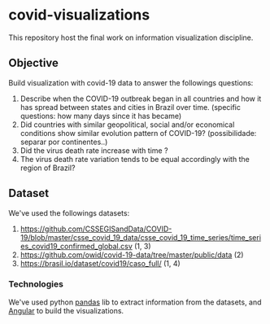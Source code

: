 # covid-visualizations
This repository host the final work on information visualization discipline.

## Objective
Build visualization with covid-19 data to answer the followings questions:

1. Describe when the COVID-19 outbreak began in all countries and how it has spread between states and cities in Brazil over time. (specific questions: how many days since it has became)
1. Did countries with similar geopolitical, social and/or economical conditions show similar evolution pattern of COVID-19? (possibilidade: separar por continentes..)
1. Did the virus death rate increase with time ?
1. The virus death rate variation tends to be equal accordingly with the region of Brazil?

## Dataset
We've used the followings datasets:

1. https://github.com/CSSEGISandData/COVID-19/blob/master/csse_covid_19_data/csse_covid_19_time_series/time_series_covid19_confirmed_global.csv (1, 3)
1. https://github.com/owid/covid-19-data/tree/master/public/data (2)
1. https://brasil.io/dataset/covid19/caso_full/ (1, 4)

### Technologies
We've used python [pandas](https://pandas.pydata.org/docs/getting_started/index.html) lib to extract information from the datasets, and [Angular](https://angular.io/) to build the visualizations.
